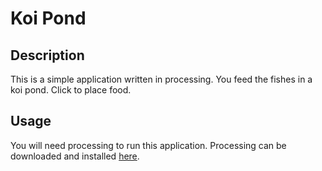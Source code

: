 # Koi Pond

## Description

This is a simple application written in processing. You feed the 
fishes in a koi pond. Click to place food.

## Usage

You will need processing to run this application. Processing can be 
downloaded and installed [here](https://processing.org/download/).
